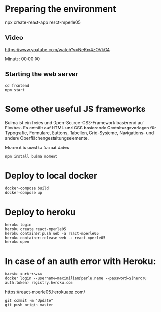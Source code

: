 # Preparing the environment

npx create-react-app react-mperle05

## Video

https://www.youtube.com/watch?v=NeKm4zOVkO4

Minute: 00:00:00

## Starting the web server

````
cd frontend
npm start
````

# Some other useful JS frameworks

Bulma ist ein freies und Open-Source-CSS-Framework basierend auf Flexbox. Es enthält auf HTML und CSS basierende Gestaltungsvorlagen für Typografie, Formulare, Buttons, Tabellen, Grid-Systeme, Navigations- und andere Oberflächengestaltungselemente. 

Moment is used to format dates


````
npm install bulma moment
````

# Deploy to local docker

````
docker-compose build
docker-compose up
````

# Deploy to heroku

````
heroku login
heroku create react-mperle05
heroku container:push web -a react-mperle05
heroku container:release web -a react-mperle05
heroku open
````

# In case of an auth error with Heroku:
````
heroku auth:token
docker login --username=maximilian@perle.name --password=$(heroku auth:token) registry.heroku.com
````


https://react-mperle05.herokuapp.com/

````
git commit -m "Update"
git push origin master
````
